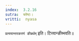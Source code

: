 ```yaml
---
index:  3.2.16
sutra:  चरेष्टः।
vritti:  nyasa
---
```


`प्रत्ययान्तरकरणं ङीबर्थम्` इति। टित्त्वान्ङीब्भवति॥
